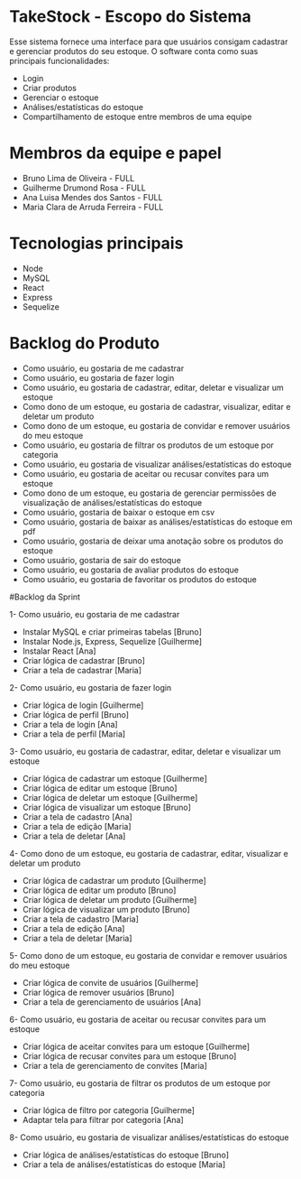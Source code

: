 # TakeStock - Escopo do Sistema

Esse sistema fornece uma interface para que usuários consigam cadastrar e gerenciar produtos do seu estoque. O software conta como suas principais funcionalidades:
- Login
- Criar produtos
- Gerenciar o estoque
- Análises/estatísticas do estoque
- Compartilhamento de estoque entre membros de uma equipe

# Membros da equipe e papel

- Bruno Lima de Oliveira - FULL
- Guilherme Drumond Rosa - FULL
- Ana Luisa Mendes dos Santos - FULL
- Maria Clara de Arruda Ferreira - FULL

# Tecnologias principais

- Node
- MySQL
- React
- Express
- Sequelize

# Backlog do Produto

- Como usuário, eu gostaria de me cadastrar
- Como usuário, eu gostaria de fazer login
- Como usuário, eu gostaria de cadastrar, editar, deletar e visualizar um estoque 
- Como dono de um estoque, eu gostaria de cadastrar, visualizar, editar e deletar um produto
- Como dono de um estoque, eu gostaria de convidar e remover usuários do meu estoque
- Como usuário, eu gostaria de filtrar os produtos de um estoque por categoria
- Como usuário, eu gostaria de visualizar análises/estatísticas do estoque  
- Como usuário, eu gostaria de aceitar ou recusar convites para um estoque
- Como dono de um estoque, eu gostaria de gerenciar permissões de visualização de análises/estatísticas do estoque  
- Como usuário, gostaria de baixar o estoque em csv
- Como usuário, gostaria de baixar as análises/estatísticas do estoque em pdf
- Como usuário, gostaria de deixar uma anotação sobre os produtos do estoque
- Como usuário, gostaria de sair do estoque
- Como usuário, eu gostaria de avaliar produtos do estoque
- Como usuário, eu gostaria de favoritar os produtos do estoque

#Backlog da Sprint

1- Como usuário, eu gostaria de me cadastrar
- Instalar MySQL e criar primeiras tabelas [Bruno]
- Instalar Node.js, Express, Sequelize [Guilherme]
- Instalar React [Ana]
- Criar lógica de cadastrar [Bruno]
- Criar a tela de cadastrar [Maria]
  
2- Como usuário, eu gostaria de fazer login
- Criar lógica de login [Guilherme]
- Criar lógica de perfil [Bruno]
- Criar a tela de login [Ana]
- Criar a tela de perfil [Maria]
  
3- Como usuário, eu gostaria de cadastrar, editar, deletar e visualizar um estoque
- Criar lógica de cadastrar um estoque [Guilherme]
- Criar lógica de editar um estoque [Bruno]
- Criar lógica de deletar um estoque [Guilherme]
- Criar lógica de visualizar um estoque [Bruno]
- Criar a tela de cadastro [Ana]
- Criar a tela de edição [Maria] 
- Criar a tela de deletar [Ana]
  
4- Como dono de um estoque, eu gostaria de cadastrar, editar, visualizar e deletar um produto
- Criar lógica de cadastrar um produto [Guilherme]
- Criar lógica de editar um produto [Bruno]
- Criar lógica de deletar um produto [Guilherme]
- Criar lógica de visualizar um produto [Bruno]
- Criar a tela de cadastro [Maria] 
- Criar a tela de edição [Ana]
- Criar a tela de deletar [Maria]
  
5- Como dono de um estoque, eu gostaria de convidar e remover usuários do meu estoque
- Criar lógica de convite de usuários [Guilherme]
- Criar lógica de remover usuários [Bruno]
- Criar a tela de gerenciamento de usuários [Ana]
  
6- Como usuário, eu gostaria de aceitar ou recusar convites para um estoque
- Criar lógica de aceitar convites para um estoque [Guilherme]
- Criar lógica de recusar convites para um estoque [Bruno]
- Criar a tela de gerenciamento de convites [Maria]
  
7- Como usuário, eu gostaria de filtrar os produtos de um estoque por categoria
- Criar lógica de filtro por categoria [Guilherme]
- Adaptar tela para filtrar por categoria [Ana]
  
8- Como usuário, eu gostaria de visualizar análises/estatísticas do estoque
- Criar lógica de análises/estatísticas do estoque [Bruno]
- Criar a tela de análises/estatísticas do estoque [Maria] 
